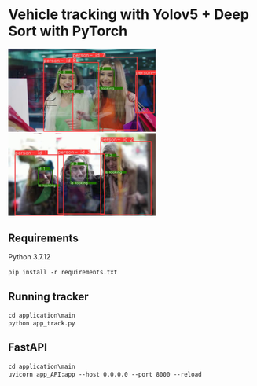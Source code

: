 # Vehicle tracking with Yolov5 + Deep Sort with PyTorch

<p>
    <img src="videos/women_frame218.PNG" width="300"/>
<img src="videos/women2_frame334.PNG" width="300"/>
</p>



## Requirements

Python 3.7.12 

```
pip install -r requirements.txt
```

    
## Running tracker

```
cd application\main
python app_track.py
```


## FastAPI

```
cd application\main
uvicorn app_API:app --host 0.0.0.0 --port 8000 --reload

```



